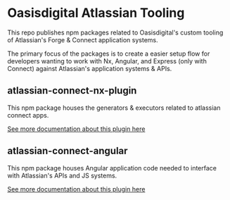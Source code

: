 # Oasisdigital Atlassian Tooling

This repo publishes npm packages related to Oasisdigital's custom tooling of Atlassian's Forge & Connect application systems.

The primary focus of the packages is to create a easier setup flow for developers wanting to work with Nx, Angular, and Express (only with Connect) against Atlassian's application systems & APIs.

## atlassian-connect-nx-plugin

This npm package houses the generators & executors related to atlassian connect apps.

[See more documentation about this plugin here](./libs/atlassian-connect-nx-plugin/README.md)

## atlassian-connect-angular

This npm package houses Angular application code needed to interface with Atlassian's APIs and JS systems.

[See more documentation about this plugin here](./libs/atlassian-connect-angular/README.md)

